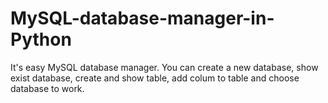 # MySQL-database-manager-in-Python

It's easy MySQL database manager. You can create a new database, show exist database, create and show table, add colum to table and choose database to work.
